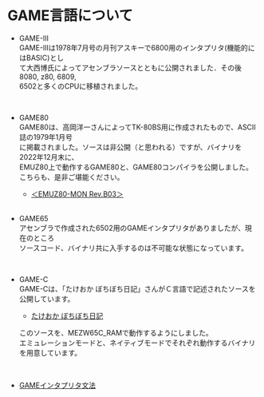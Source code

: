 # GAME言語について

- GAME-III<br>
GAME-IIIは1978年7月号の月刊アスキーで6800用のインタプリタ(機能的に はBASIC)とし<br>
て大西博氏によってアセンブラソースとともに公開されました．その後8080, z80, 6809,<br>
6502と多くのCPUに移植されました。<br>
<br>

- GAME80<br>
GAME80は、高岡洋一さんによってTK-80BS用に作成されたもので、ASCII誌の1979年1月号<br>
に掲載されました。ソースは非公開（と思われる）ですが、バイナリを2022年12月末に、<br>
EMUZ80上で動作するGAME80と、GAME80コンパイラを公開しました。<br>
こちらも、是非ご堪能ください。

  - [＜EMUZ80-MON Rev.B03＞](https://github.com/akih-san/EMUZ80-MON/tree/main/Rev.B03)
<br><br>

- GAME65<br>
アセンブラで作成された6502用のGAMEインタプリタがありましたが、現在のところ<br>
ソースコード、バイナリ共に入手するのは不可能な状態になっています。<br>
<br>

- GAME-C<br>
GAME-Cは、「たけおか ぼちぼち日記」さんがＣ言語で記述されたソースを公開しています。<br>

  - [たけおか ぼちぼち日記](https://ameblo.jp/takeoka/entry-11004344172.html)<br>

  このソースを、MEZW65C_RAMで動作するようにしました。<br>
  エミュレーションモードと、ネイティブモードでそれぞれ動作するバイナリを用意しています。<br>
<br>

- [GAMEインタプリタ文法](https://github.com/akih-san/MEZW65C_RAM-Rev2.0/blob/main/GAME-C/GMAE%20syntax.txt)<br>

